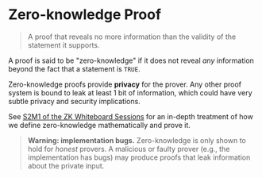 # Zero-knowledge Proof

> A proof that reveals no more information than the validity of the statement it supports.

A proof is said to be "zero-knowledge" if it does not reveal *any* information beyond the fact that a statement is `TRUE`.

Zero-knowledge proofs provide **privacy** for the prover.
Any other proof system is bound to leak at least 1 bit of information, which could have very subtle privacy and security implications.

See [S2M1 of the ZK Whiteboard Sessions](https://zkhack.dev/whiteboard/s2m1/) for an in-depth treatment of how we define zero-knowledge mathematically and prove it.

> **Warning: implementation bugs.** Zero-knowledge is only shown to hold for *honest* provers.
> A malicious or faulty prover (e.g., the implementation has bugs) may produce proofs that leak information about the private input.